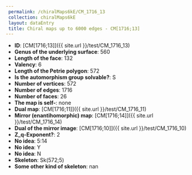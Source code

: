 ```yaml
--- 
 permalink: /chiralMaps6kE/CM_1716_13 
 collection: chiralMaps6kE
 layout: dataEntry
 title: Chiral maps up to 6000 edges - CM[1716;13]
---
```


- **ID**: [CM[1716;13]]({{ site.url }}/test/CM_1716_13)
- **Genus of the underlying surface**: 560
- **Length of the face**: 132
- **Valency**: 6
- **Length of the Petrie polygon**: 572
- **Is the automorphism group solvable?**: S
- **Number of vertices**: 572
- **Number of edges**: 1716
- **Number of faces**: 26
- **The map is self-**: none
- **Dual map**: [CM[1716;11]]({{ site.url }}/test/CM_1716_11)
- **Mirror (enantihomorphic) map**: [CM[1716;14]]({{ site.url }}/test/CM_1716_14)
- **Dual of the mirror image**: [CM[1716;10]]({{ site.url }}/test/CM_1716_10)
- **Z_q-Exponent?**: 2
- **No idea**:  5:14
- **No idea**: Y
- **No idea**: N
- **Skeleton**: Sk(572;5)
- **Some other kind of skeleton**: nan
